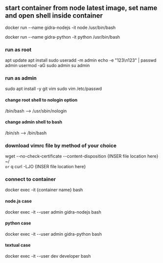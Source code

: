 ## start container from node latest image, set name and open shell inside container

docker run --name gidra-nodejs -it node /usr/bin/bash

docker run --name gidra-python -it python /usr/bin/bash

### run as root

apt update
apt install sudo
useradd -m admin
echo -e "123\n123" | passwd admin
usermod -aG sudo admin
su admin

### run as admin

sudo apt install -y git vim
sudo vim /etc/passwd

#### change root shell to nologin option

/bin/bash --> /usr/sbin/nologin

#### change admin shell to bash

/bin/sh --> /bin/bash

### download vimrc file by method of your choice

wget --no-check-certificate --content-disposition {INSER file location here} ~/  
``or``  q
curl -LJO {INSER file location here}

### connect to container
docker exec -it {container name} bash

#### node.js case
docker exec -it --user admin gidra-nodejs bash
#### python case
docker exec -it --user admin gidra-python bash
#### textual case
docker exec -it --user dev developer bash